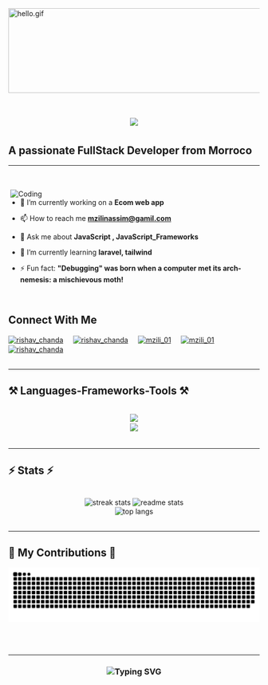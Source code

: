 <img align="center" title="hello.gif" src="https://media.giphy.com/media/xUPGGDNsLvqsBOhuU0/giphy.gif" style="filter: invert(0); height:170px; width:999px">

<h1 align="center">
    <img src="https://readme-typing-svg.herokuapp.com/?font=Righteous&size=35&center=true&vCenter=true&width=500&height=70&duration=4000&lines=Hi+There!+👋+I'm+Nassim+MZILI!;" />
</h1>

## A passionate FullStack Developer from Morroco

<hr/>
<br>

<br />
<img align="right" alt="Coding" width="500" src="https://media.giphy.com/media/L1R1tvI9svkIWwpVYr/giphy.gif">

- 🔭 I’m currently working on a **Ecom web app**

- 📫 How to reach me **mzilinassim@gamil.com**

- 💬 Ask me about **JavaScript , JavaScript_Frameworks**

- 🌱 I’m currently learning **laravel, tailwind**

- ⚡ Fun fact: **"Debugging" was born when a computer met its arch-nemesis: a mischievous moth!**

<br />

## Connect With Me 

<div align="left">
<a href="mailto:mzilinassim@gmail.com" target="blank"><img align="center" src="https://img.icons8.com/arcade/64/new-post--v1.png" alt="rishav_chanda" height="30" width="40" color="red"/></a>
<img width="12" />
<a href="https://instagram.com/mzili_com" target="blank"><img align="center" src="https://raw.githubusercontent.com/rahuldkjain/github-profile-readme-generator/master/src/images/icons/Social/instagram.svg" alt="rishav_chanda" height="30" width="40" /></a>
<img width="12" />
<a href="https://twitter.com/mzili_com" target="blank"><img align="center" src="https://raw.githubusercontent.com/rahuldkjain/github-profile-readme-generator/master/src/images/icons/Social/twitter.svg" alt="mzili_01" height="30" width="40" /></a>
<img width="12" />
<a href="https://linkedin.com/in/mzilinassim" target="blank"><img align="center" src="https://raw.githubusercontent.com/rahuldkjain/github-profile-readme-generator/master/src/images/icons/Social/linked-in-alt.svg" alt="mzili_01" height="30" width="40" /></a>
<img width="12" />
<a href="https://mzili.com" target="blank"><img align="center" src="https://img.icons8.com/fluency/48/domain.png" alt="rishav_chanda" height="30" width="40" color="red"/></a>
</div>

<br />
<hr/>

## ⚒️ Languages-Frameworks-Tools ⚒️

<br/>
<div align="center">
    <img src="https://skillicons.dev/icons?i=html,css,javascript,php,react,bootstrap,mysql,mongodb" /><br>
    <img src="https://skillicons.dev/icons?i=jquery,nodejs,express,git,vscode,postman,python" />
</div>
<br/>
<hr/>

## ⚡ Stats ⚡

<br>
<div align=center>
  <img width=390 src="https://streak-stats.demolab.com/?user=mziliNassim&count_private=true&theme=react&border_radius=10" alt="streak stats"/>
  <img width=390 src="https://github-readme-stats-salesp07.vercel.app/api?username=mziliNassim&count_private=true&show_icons=true&theme=react&rank_icon=github&border_radius=10" alt="readme stats" />
  <br/>
  <img width=325 align="center" src="https://github-readme-stats-salesp07.vercel.app/api/top-langs/?username=mziliNassim&hide=HTML&langs_count=8&layout=compact&theme=react&border_radius=10&size_weight=0.5&count_weight=0.5&exclude_repo=github-readme-stats" alt="top langs" />
</div>

<br/>
<hr/>

##  🐍 My Contributions 🐍

<div align="center">
  <img alt="snake eating my contributions" src="https://raw.githubusercontent.com/salesp07/salesp07/output/github-contribution-grid-snake.svg" />
</div>


<br/><br/>
<hr/>
<h3 align="center">
  <img src="https://readme-typing-svg.herokuapp.com?font=Fira+Code&weight=700&size=27&pause=1000&color=F70000&center=true&vCenter=true&width=615&height=71&lines=Thanks+for+visiting+%E2%9C%8C%EF%B8%8F+!!;Shoot+me+a+message+on+Linkedin%2FEmail!!;I'm+always+down+to+collab!!" alt="Typing SVG" />
</h3>
<br/>
